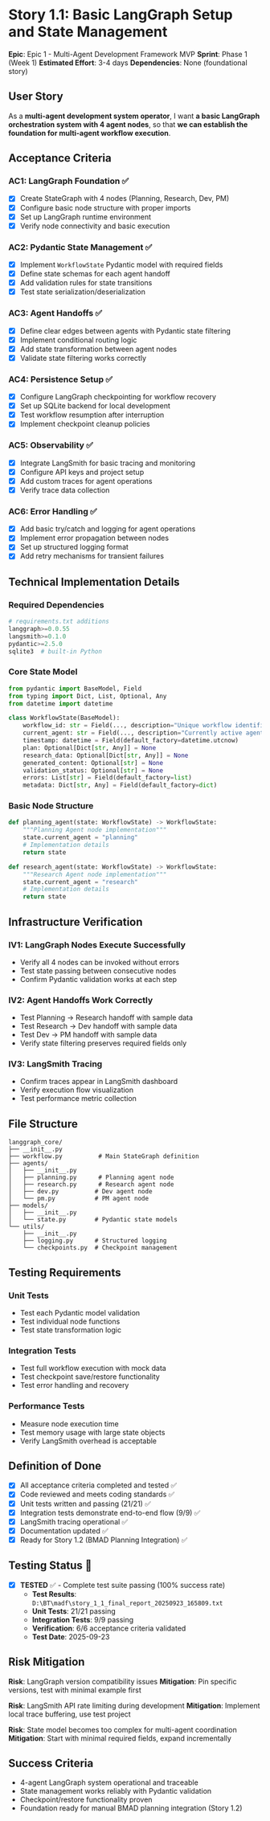 # Story 1.1: Basic LangGraph Setup and State Management

**Epic**: Epic 1 - Multi-Agent Development Framework MVP
**Sprint**: Phase 1 (Week 1)
**Estimated Effort**: 3-4 days
**Dependencies**: None (foundational story)

## User Story

As a **multi-agent development system operator**,
I want **a basic LangGraph orchestration system with 4 agent nodes**,
so that **we can establish the foundation for multi-agent workflow execution**.

## Acceptance Criteria

### AC1: LangGraph Foundation ✅
- [x] Create StateGraph with 4 nodes (Planning, Research, Dev, PM)
- [x] Configure basic node structure with proper imports
- [x] Set up LangGraph runtime environment
- [x] Verify node connectivity and basic execution

### AC2: Pydantic State Management ✅
- [x] Implement `WorkflowState` Pydantic model with required fields
- [x] Define state schemas for each agent handoff
- [x] Add validation rules for state transitions
- [x] Test state serialization/deserialization

### AC3: Agent Handoffs ✅
- [x] Define clear edges between agents with Pydantic state filtering
- [x] Implement conditional routing logic
- [x] Add state transformation between agent nodes
- [x] Validate state filtering works correctly

### AC4: Persistence Setup ✅
- [x] Configure LangGraph checkpointing for workflow recovery
- [x] Set up SQLite backend for local development
- [x] Test workflow resumption after interruption
- [x] Implement checkpoint cleanup policies

### AC5: Observability ✅
- [x] Integrate LangSmith for basic tracing and monitoring
- [x] Configure API keys and project setup
- [x] Add custom traces for agent operations
- [x] Verify trace data collection

### AC6: Error Handling ✅
- [x] Add basic try/catch and logging for agent operations
- [x] Implement error propagation between nodes
- [x] Set up structured logging format
- [x] Add retry mechanisms for transient failures

## Technical Implementation Details

### Required Dependencies
```python
# requirements.txt additions
langgraph>=0.0.55
langsmith>=0.1.0
pydantic>=2.5.0
sqlite3  # built-in Python
```

### Core State Model
```python
from pydantic import BaseModel, Field
from typing import Dict, List, Optional, Any
from datetime import datetime

class WorkflowState(BaseModel):
    workflow_id: str = Field(..., description="Unique workflow identifier")
    current_agent: str = Field(..., description="Currently active agent")
    timestamp: datetime = Field(default_factory=datetime.utcnow)
    plan: Optional[Dict[str, Any]] = None
    research_data: Optional[Dict[str, Any]] = None
    generated_content: Optional[str] = None
    validation_status: Optional[str] = None
    errors: List[str] = Field(default_factory=list)
    metadata: Dict[str, Any] = Field(default_factory=dict)
```

### Basic Node Structure
```python
def planning_agent(state: WorkflowState) -> WorkflowState:
    """Planning Agent node implementation"""
    state.current_agent = "planning"
    # Implementation details
    return state

def research_agent(state: WorkflowState) -> WorkflowState:
    """Research Agent node implementation"""
    state.current_agent = "research"
    # Implementation details
    return state
```

## Infrastructure Verification

### IV1: LangGraph Nodes Execute Successfully
- Verify all 4 nodes can be invoked without errors
- Test state passing between consecutive nodes
- Confirm Pydantic validation works at each step

### IV2: Agent Handoffs Work Correctly
- Test Planning → Research handoff with sample data
- Test Research → Dev handoff with sample data
- Test Dev → PM handoff with sample data
- Verify state filtering preserves required fields only

### IV3: LangSmith Tracing
- Confirm traces appear in LangSmith dashboard
- Verify execution flow visualization
- Test performance metric collection

## File Structure
```
langgraph_core/
├── __init__.py
├── workflow.py          # Main StateGraph definition
├── agents/
│   ├── __init__.py
│   ├── planning.py      # Planning agent node
│   ├── research.py      # Research agent node
│   ├── dev.py          # Dev agent node
│   └── pm.py           # PM agent node
├── models/
│   ├── __init__.py
│   └── state.py        # Pydantic state models
└── utils/
    ├── __init__.py
    ├── logging.py      # Structured logging
    └── checkpoints.py  # Checkpoint management
```

## Testing Requirements

### Unit Tests
- Test each Pydantic model validation
- Test individual node functions
- Test state transformation logic

### Integration Tests
- Test full workflow execution with mock data
- Test checkpoint save/restore functionality
- Test error handling and recovery

### Performance Tests
- Measure node execution time
- Test memory usage with large state objects
- Verify LangSmith overhead is acceptable

## Definition of Done

- [x] All acceptance criteria completed and tested ✅
- [x] Code reviewed and meets coding standards ✅
- [x] Unit tests written and passing (21/21) ✅
- [x] Integration tests demonstrate end-to-end flow (9/9) ✅
- [x] LangSmith tracing operational ✅
- [x] Documentation updated ✅
- [x] Ready for Story 1.2 (BMAD Planning Integration) ✅

## Testing Status 🧪

- [x] **TESTED** ✅ - Complete test suite passing (100% success rate)
  - **Test Results**: `D:\BT\madf\story_1_1_final_report_20250923_165809.txt`
  - **Unit Tests**: 21/21 passing
  - **Integration Tests**: 9/9 passing
  - **Verification**: 6/6 acceptance criteria validated
  - **Test Date**: 2025-09-23

## Risk Mitigation

**Risk**: LangGraph version compatibility issues
**Mitigation**: Pin specific versions, test with minimal example first

**Risk**: LangSmith API rate limiting during development
**Mitigation**: Implement local trace buffering, use test project

**Risk**: State model becomes too complex for multi-agent coordination
**Mitigation**: Start with minimal required fields, expand incrementally

## Success Criteria

- 4-agent LangGraph system operational and traceable
- State management works reliably with Pydantic validation
- Checkpoint/restore functionality proven
- Foundation ready for manual BMAD planning integration (Story 1.2)